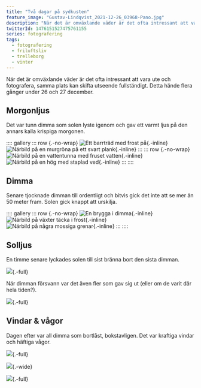 ```yaml
---
title: "Två dagar på sydkusten"
feature_image: "Gustav-Lindqvist_2021-12-26_03968-Pano.jpg"
description: "När det är omväxlande väder är det ofta intressant att vara ute och fotografera, samma plats kan skifta utseende fullständigt."
twitterId: 1476151527475761155
series: fotografering
tags:
  - fotografering
  - friluftsliv
  - trelleborg
  - vinter
---
```


När det är omväxlande väder är det ofta intressant att vara ute och fotografera, samma plats kan skifta utseende fullständigt. Detta hände flera gånger under 26 och 27 december.

## Morgonljus

Det var tunn dimma som solen lyste igenom och gav ett varmt ljus på den annars kalla krispiga morgonen.

:::: gallery
::: row {.-no-wrap}
![Ett barrträd med frost på](Gustav-Lindqvist_2021-12-26_03924.jpg){.-inline}
![Närbild på en murgröna på ett svart plank](Gustav-Lindqvist_2021-12-26_03937.jpg){.-inline}
:::
::: row {.-no-wrap}
![Närbild på en vattentunna med fruset vatten](Gustav-Lindqvist_2021-12-26_03938.jpg){.-inline}
![Närbild på en hög med staplad ved](Gustav-Lindqvist_2021-12-26_03939.jpg){.-inline}
:::
::::

## Dimma

Senare tjocknade dimman till ordentligt och bitvis gick det inte att se mer än 50 meter fram. Solen gick knappt att urskilja.

:::: gallery
::: row {.-no-wrap}
![En brygga i dimma](Gustav-Lindqvist_2021-12-26_03955.jpg){.-inline}
![Närbild på växter täcka i frost](Gustav-Lindqvist_2021-12-26_03963.jpg){.-inline}
![Närbild på några mossiga grenar](Gustav-Lindqvist_2021-12-26_03964.jpg){.-inline}
:::
::::

## Solljus

En timme senare lyckades solen till sist bränna bort den sista dimman.

![](Gustav-Lindqvist_2021-12-26_03976-Pano.jpg){.-full}

När dimman försvann var det även fler som gav sig ut (eller om de varit där hela tiden?).

![](Gustav-Lindqvist_2021-12-26_03998-Pano.jpg){.-full}

## Vindar & vågor

Dagen efter var all dimma som bortlåst, bokstavligen. Det var kraftiga vindar och häftiga vågor.

![](Gustav-Lindqvist_2021-12-27_04008-Pano.jpg){.-full}

![](Gustav-Lindqvist_2021-12-27_04039.jpg){.-wide}

![](Gustav-Lindqvist_2021-12-27_04044-Pano.jpg){.-full}
